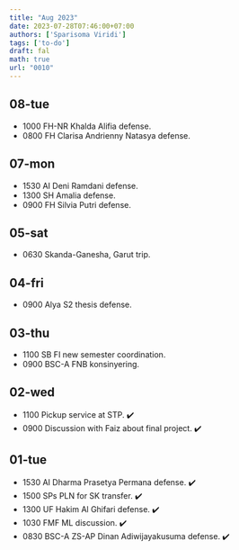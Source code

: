 ```yaml
---
title: "Aug 2023"
date: 2023-07-28T07:46:00+07:00
authors: ['Sparisoma Viridi']
tags: ['to-do']
draft: fal
math: true
url: "0010"
---
```



## 08-tue
+ 1000 FH-NR Khalda Alifia defense.
+ 0800 FH Clarisa Andrienny Natasya defense.


## 07-mon
+ 1530 AI Deni Ramdani defense.
+ 1300 SH Amalia defense.
+ 0900 FH Silvia Putri defense.


## 05-sat
+ 0630 Skanda-Ganesha, Garut trip.


## 04-fri
+ 0900 Alya S2 thesis defense.


## 03-thu
+ 1100 SB FI new semester coordination.
+ 0900 BSC-A FNB konsinyering.


## 02-wed
+ 1100 Pickup service at STP. :heavy_check_mark:
+ 0900 Discussion with Faiz about final project. :heavy_check_mark:


## 01-tue
+ 1530 AI Dharma Prasetya Permana defense. :heavy_check_mark:
+ 1500 SPs PLN for SK transfer. :heavy_check_mark:
+ 1300 UF Hakim Al Ghifari defense. :heavy_check_mark:
+ 1030 FMF ML discussion. :heavy_check_mark:
+ 0830 BSC-A ZS-AP Dinan Adiwijayakusuma defense. :heavy_check_mark:
